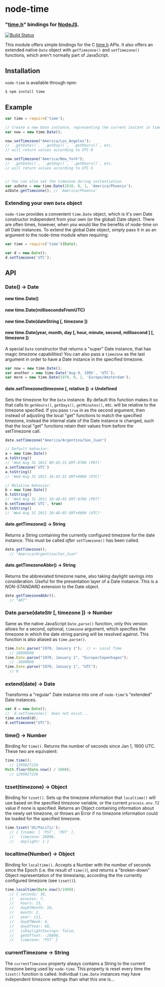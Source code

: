 node-time
=========
### "[time.h][]" bindings for [NodeJS][Node].
[![Build Status](https://secure.travis-ci.org/TooTallNate/node-time.png)](http://travis-ci.org/TooTallNate/node-time)


This module offers simple bindings for the C [time.h][] APIs.
It also offers an extended native `Date` object with `getTimezone()`
and `setTimezone()` functions, which aren't normally part of JavaScript.


Installation
------------

`node-time` is available through npm:

``` bash
$ npm install time
```


Example
-------

``` javascript
var time = require('time');

// Create a new Date instance, representing the current instant in time
var now = new time.Date();

now.setTimezone("America/Los_Angeles");
// `.getDate()`, `.getDay()`, `.getHours()`, etc.
// will return values according to UTC-8

now.setTimezone("America/New_York");
// `.getDate()`, `.getDay()`, `.getHours()`, etc.
// will return values according to UTC-5


// You can also set the timezone during instantiation
var azDate = new time.Date(2010, 0, 1, 'America/Phoenix');
azDate.getTimezone(); // 'America/Phoenix'
```

### Extending your own `Date` object

`node-time` provides a convenient `time.Date` object, which is it's own Date
constructor independent from your own (or the global) Date object. There are often
times, however, when you would like the benefits of node-time on *all* Date
instances. To extend the global Date object, simply pass it in as an argument to
the node-time module when requiring:

``` js
var time = require('time')(Date);

var d = new Date();
d.setTimezone('UTC');
```


API
---


### Date() -> Date
#### new time.Date()
#### new time.Date(millisecondsFromUTC)
#### new time.Date(dateString [, timezone ])
#### new time.Date(year, month, day [, hour, minute, second, millisecond ] [, timezone ])

A special `Date` constructor that returns a "super" Date instance, that has
magic _timezone_ capabilities! You can also pass a `timezone` as the last
argument in order to have a Date instance in the specified timezone.

``` javascript
var now = new time.Date();
var another = new time.Date('Aug 9, 1995', 'UTC');
var more = new time.Date(1970, 0, 1, 'Europe/Amsterdam');
```


#### date.setTimezone(timezone [, relative ]) -> Undefined

Sets the timezone for the `Date` instance. By default this function makes it so
that calls to `getHours()`, `getDays()`, `getMinutes()`, etc. will be relative to
the timezone specified. If you pass `true` in as the second argument, then
instead of adjusting the local "get" functions to match the specified timezone,
instead the internal state of the Date instance is changed, such that the local
"get" functions retain their values from before the setTimezone call.

``` javascript
date.setTimezone("America/Argentina/San_Juan")

// Default behavior:
a = new time.Date()
a.toString()
// 'Wed Aug 31 2011 09:45:31 GMT-0700 (PDT)'
a.setTimezone('UTC')
a.toString()
// 'Wed Aug 31 2011 16:45:31 GMT+0000 (UTC)'

// Relative behavior:
b = new time.Date()
b.toString()
// 'Wed Aug 31 2011 10:48:03 GMT-0700 (PDT)'
b.setTimezone('UTC', true)
b.toString()
// 'Wed Aug 31 2011 10:48:03 GMT+0000 (UTC)'
```


#### date.getTimezone() -> String

Returns a String containing the currently configured timezone for the date instance.
This must be called _after_ `setTimezone()` has been called.

``` javascript
date.getTimezone();
  // "America/Argentina/San_Juan"
```


#### date.getTimezoneAbbr() -> String

Returns the abbreviated timezone name, also taking daylight savings into consideration.
Useful for the presentation layer of a Date instance. This is a _NON-STANDARD_ extension
to the Date object.

``` javascript
date.getTimezoneAbbr();
  // "ART"
```


### Date.parse(dateStr [, timezone ]) -> Number

Same as the native JavaScript `Date.parse()` function, only this version allows
for a second, optional, `timezone` argument, which specifies the timezone in
which the date string parsing will be resolved against. This function is also
aliased as `time.parse()`.

``` javascript
time.Date.parse("1970, January 1");  // <- Local Time
  // 28800000
time.Date.parse("1970, January 1", "Europe/Copenhagen");
  // -3600000
time.Date.parse("1970, January 1", "UTC");
  // 0
```


### extend(date) -> Date

Transforms a "regular" Date instance into one of `node-time`'s "extended" Date instances.

``` javascript
var d = new Date();
// `d.setTimezone()` does not exist...
time.extend(d);
d.setTimezone("UTC");
```


### time() -> Number

Binding for `time()`. Returns the number of seconds since Jan 1, 1900 UTC.
These two are equivalent:

``` javascript
time.time();
  // 1299827226
Math.floor(Date.now() / 1000);
  // 1299827226
```


### tzset(timezone) -> Object

Binding for `tzset()`. Sets up the timezone information that `localtime()` will
use based on the specified _timezone_ variable, or the current `process.env.TZ`
value if none is specified. Returns an Object containing information about the
newly set timezone, or throws an Error if no timezone information could be loaded
for the specified timezone.

``` javascript
time.tzset('US/Pacific');
  // { tzname: [ 'PST', 'PDT' ],
  //   timezone: 28800,
  //   daylight: 1 }
```


### localtime(Number) -> Object

Binding for `localtime()`. Accepts a Number with the number of seconds since the
Epoch (i.e. the result of `time()`), and returns a "broken-down" Object
representation of the timestamp, according the the currently configured timezone
(see `tzset()`).

``` javascript
time.localtime(Date.now()/1000);
  // { seconds: 38,
  //   minutes: 7,
  //   hours: 23,
  //   dayOfMonth: 10,
  //   month: 2,
  //   year: 111,
  //   dayOfWeek: 4,
  //   dayOfYear: 68,
  //   isDaylightSavings: false,
  //   gmtOffset: -28800,
  //   timezone: 'PST' }
```


### currentTimezone -> String

The `currentTimezone` property always contains a String to the current timezone
being used by `node-time`. This property is reset every time the `tzset()`
function is called. Individual `time.Date` instances may have independent
timezone settings than what this one is...


[Node]: http://nodejs.org
[time.h]: http://en.wikipedia.org/wiki/Time.h
